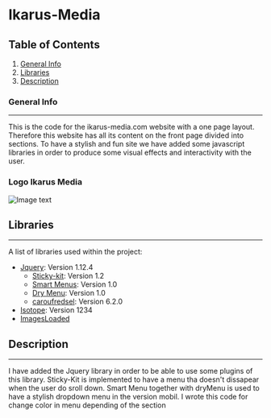 # Ikarus-Media
## Table of Contents
1. [General Info](#general-info)
2. [Libraries](#libraries)
3. [Description](#description)

### General Info
***
This is the code for the ikarus-media.com website with a one page layout. Therefore this website has all its content on the front page divided into sections. To have a stylish and fun site we have added some javascript libraries in order to produce some visual effects and interactivity with the user. 
### Logo Ikarus Media
![Image text](https://www.ikarus-media.com/images/logo-loader128.gif)
## Libraries
***
A list of libraries used within the project:
* [Jquery](https://jquery.com/): Version 1.12.4     
  *  [Sticky-kit](https://leafo.net/sticky-kit/): Version 1.2
  *  [Smart Menus](https://www.smartmenus.org/): Version 1.0
  *  [Dry Menu](https://searchcode.com/codesearch/view/42935870/): Version 1.0
  *  [caroufredsel](https://cdnjs.com/libraries/jquery.caroufredsel): Version 6.2.0
* [Isotope](https://isotope.metafizzy.co/): Version 1234
* [ImagesLoaded](https://imagesloaded.desandro.com/)

## Description
***
I have added the Jquery library in order to be able to use some plugins of this library. Sticky-Kit is implemented to have a menu tha doesn't dissapear when the user do sroll down. Smart Menu together with dryMenu is used to have a stylish dropdown menu in the version mobil. I wrote this code for change color in menu depending of the section 
